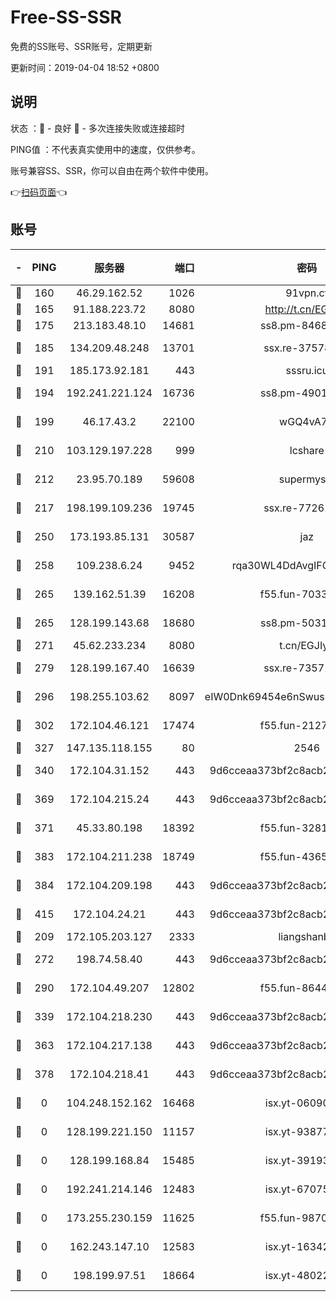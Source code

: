 # Free-SS-SSR

免费的SS账号、SSR账号，定期更新

更新时间：2019-04-04 18:52 +0800

## 说明

状态     ：🙂 - 良好 🙁 - 多次连接失败或连接超时

PING值   ：不代表真实使用中的速度，仅供参考。

账号兼容SS、SSR，你可以自由在两个软件中使用。

👉[扫码页面](https://liesauer.github.io/Free-SS-SSR/)👈

## 账号

|-|PING|服务器|端口|密码|加密方式|区域|
|:----:|:----:|:-----:|-----:|:----:|:----:|:----:|
|🙂|160|46.29.162.52|1026|91vpn.cf|rc4-md5|RU|
|🙂|165|91.188.223.72|8080|http://t.cn/EGJIyrl|rc4-md5|RU|
|🙂|175|213.183.48.10|14681|ss8.pm-84686175|rc4-md5|RU|
|🙂|185|134.209.48.248|13701|ssx.re-37578120|aes-256-cfb|US|
|🙂|191|185.173.92.181|443|sssru.icu|rc4-md5|RU|
|🙂|194|192.241.221.124|16736|ss8.pm-49014523|aes-256-cfb|US|
|🙂|199|46.17.43.2|22100|wGQ4vA7D|aes-256-gcm|RU|
|🙂|210|103.129.197.228|999|lcshare|aes-256-cfb|US|
|🙂|212|23.95.70.189|59608|supermyssr|chacha20-ietf|US|
|🙂|217|198.199.109.236|19745|ssx.re-77261514|aes-256-cfb|US|
|🙂|250|173.193.85.131|30587|jaz|aes-256-cfb|US|
|🙂|258|109.238.6.24|9452|rqa30WL4DdAvgIFG6Fs3znzTa|aes-256-cfb|FR|
|🙂|265|139.162.51.39|16208|f55.fun-70332829|aes-256-cfb|SG|
|🙂|265|128.199.143.68|18680|ss8.pm-50313855|aes-256-cfb|SG|
|🙂|271|45.62.233.234|8080|t.cn/EGJIyrl|rc4-md5|CA|
|🙂|279|128.199.167.40|16639|ssx.re-73571746|aes-256-cfb|SG|
|🙂|296|198.255.103.62|8097|eIW0Dnk69454e6nSwuspv9DmS201tQ0D|aes-256-cfb|US|
|🙂|302|172.104.46.121|17474|f55.fun-21276009|aes-256-cfb|SG|
|🙂|327|147.135.118.155|80|2546|chacha20|US|
|🙂|340|172.104.31.152|443|9d6cceaa373bf2c8acb22e60b6a58be6|aes-256-cfb|US|
|🙂|369|172.104.215.24|443|9d6cceaa373bf2c8acb22e60b6a58be6|aes-256-cfb|US|
|🙂|371|45.33.80.198|18392|f55.fun-32811523|aes-256-cfb|US|
|🙂|383|172.104.211.238|18749|f55.fun-43653563|aes-256-cfb|US|
|🙂|384|172.104.209.198|443|9d6cceaa373bf2c8acb22e60b6a58be6|aes-256-cfb|US|
|🙂|415|172.104.24.21|443|9d6cceaa373bf2c8acb22e60b6a58be6|aes-256-cfb|US|
|🙂|209|172.105.203.127|2333|liangshanbo|chacha20|JP|
|🙂|272|198.74.58.40|443|9d6cceaa373bf2c8acb22e60b6a58be6|aes-256-cfb|US|
|🙂|290|172.104.49.207|12802|f55.fun-86447449|aes-256-cfb|SG|
|🙂|339|172.104.218.230|443|9d6cceaa373bf2c8acb22e60b6a58be6|aes-256-cfb|US|
|🙂|363|172.104.217.138|443|9d6cceaa373bf2c8acb22e60b6a58be6|aes-256-cfb|US|
|🙂|378|172.104.218.41|443|9d6cceaa373bf2c8acb22e60b6a58be6|aes-256-cfb|US|
|🙁|0|104.248.152.162|16468|isx.yt-06090221|aes-256-cfb|SG|
|🙁|0|128.199.221.150|11157|isx.yt-93877597|aes-256-cfb|SG|
|🙁|0|128.199.168.84|15485|isx.yt-39193066|aes-256-cfb|SG|
|🙁|0|192.241.214.146|12483|isx.yt-67075199|aes-256-cfb|US|
|🙁|0|173.255.230.159|11625|f55.fun-98708140|aes-256-cfb|US|
|🙁|0|162.243.147.10|12583|isx.yt-16342865|aes-256-cfb|US|
|🙁|0|198.199.97.51|18664|isx.yt-48022284|aes-256-cfb|US|
